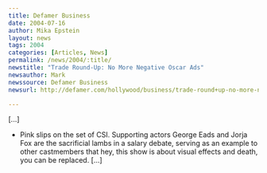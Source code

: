 ```yaml
---
title: Defamer Business
date: 2004-07-16
author: Mika Epstein
layout: news
tags: 2004
categories: [Articles, News]
permalink: /news/2004/:title/
newstitle: "Trade Round-Up: No More Negative Oscar Ads"
newsauthor: Mark  
newssource: Defamer Business  
newsurl: http://defamer.com/hollywood/business/trade-round+up-no-more-negative-oscar-campaign-ads-17788.php  

---
```


[...]

* Pink slips on the set of CSI. Supporting actors George Eads and Jorja Fox are the sacrificial lambs in a salary debate, serving as an example to other castmembers that hey, this show is about visual effects and death, you can be replaced. [...]  
